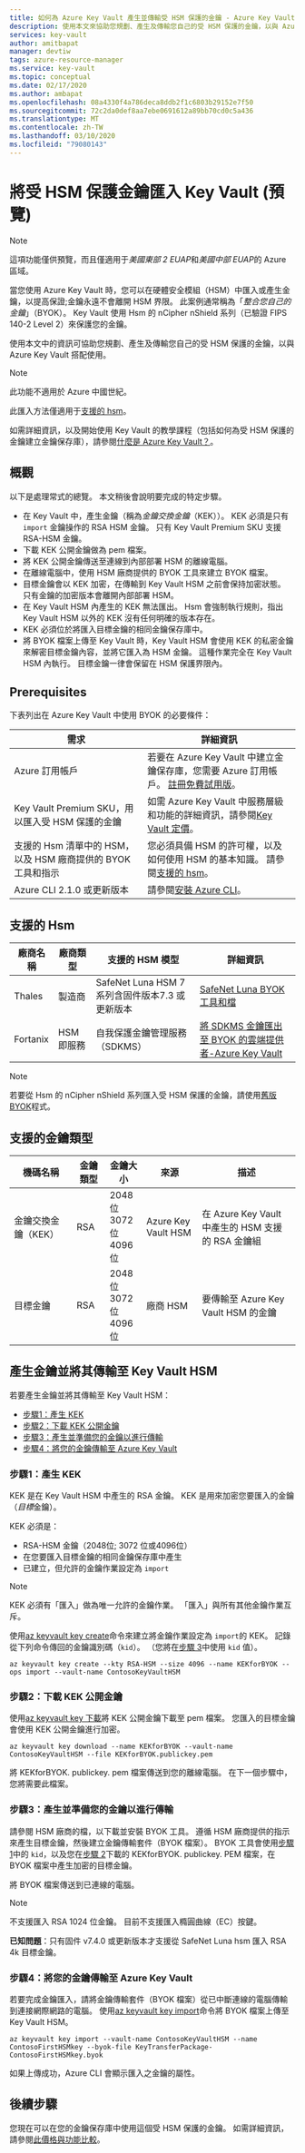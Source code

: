 ```yaml
---
title: 如何為 Azure Key Vault 產生並傳輸受 HSM 保護的金鑰 - Azure Key Vault | Microsoft Docs
description: 使用本文來協助您規劃、產生及傳輸您自己的受 HSM 保護的金鑰，以與 Azure Key Vault 搭配使用。 也稱為「整合您自己的金鑰」（BYOK）。
services: key-vault
author: amitbapat
manager: devtiw
tags: azure-resource-manager
ms.service: key-vault
ms.topic: conceptual
ms.date: 02/17/2020
ms.author: ambapat
ms.openlocfilehash: 08a4330f4a786deca8ddb2f1c6803b29152e7f50
ms.sourcegitcommit: 72c2da0def8aa7ebe0691612a89bb70cd0c5a436
ms.translationtype: MT
ms.contentlocale: zh-TW
ms.lasthandoff: 03/10/2020
ms.locfileid: "79080143"
---
```

# <a name="import-hsm-protected-keys-to-key-vault-preview"></a>將受 HSM 保護金鑰匯入 Key Vault (預覽)

> [!NOTE]
> 這項功能僅供預覽，而且僅適用于*美國東部 2 EUAP*和*美國中部 EUAP*的 Azure 區域。 

當您使用 Azure Key Vault 時，您可以在硬體安全模組（HSM）中匯入或產生金鑰，以提高保證;金鑰永遠不會離開 HSM 界限。 此案例通常稱為「*整合您自己的金鑰*」（BYOK）。 Key Vault 使用 Hsm 的 nCipher nShield 系列（已驗證 FIPS 140-2 Level 2）來保護您的金鑰。

使用本文中的資訊可協助您規劃、產生及傳輸您自己的受 HSM 保護的金鑰，以與 Azure Key Vault 搭配使用。

> [!NOTE]
> 此功能不適用於 Azure 中國世紀。 
> 
> 此匯入方法僅適用于[支援的 hsm](#supported-hsms)。 

如需詳細資訊，以及開始使用 Key Vault 的教學課程（包括如何為受 HSM 保護的金鑰建立金鑰保存庫），請參閱[什麼是 Azure Key Vault？](key-vault-overview.md)。

## <a name="overview"></a>概觀

以下是處理常式的總覽。 本文稍後會說明要完成的特定步驟。

* 在 Key Vault 中，產生金鑰（稱為*金鑰交換金鑰*（KEK））。 KEK 必須是只有 `import` 金鑰操作的 RSA HSM 金鑰。 只有 Key Vault Premium SKU 支援 RSA-HSM 金鑰。
* 下載 KEK 公開金鑰做為 pem 檔案。
* 將 KEK 公開金鑰傳送至連線到內部部署 HSM 的離線電腦。
* 在離線電腦中，使用 HSM 廠商提供的 BYOK 工具來建立 BYOK 檔案。 
* 目標金鑰會以 KEK 加密，在傳輸到 Key Vault HSM 之前會保持加密狀態。 只有金鑰的加密版本會離開內部部署 HSM。
* 在 Key Vault HSM 內產生的 KEK 無法匯出。 Hsm 會強制執行規則，指出 Key Vault HSM 以外的 KEK 沒有任何明確的版本存在。
* KEK 必須位於將匯入目標金鑰的相同金鑰保存庫中。
* 將 BYOK 檔案上傳至 Key Vault 時，Key Vault HSM 會使用 KEK 的私密金鑰來解密目標金鑰內容，並將它匯入為 HSM 金鑰。 這種作業完全在 Key Vault HSM 內執行。 目標金鑰一律會保留在 HSM 保護界限內。

## <a name="prerequisites"></a>Prerequisites

下表列出在 Azure Key Vault 中使用 BYOK 的必要條件：

| 需求 | 詳細資訊 |
| --- | --- |
| Azure 訂用帳戶 |若要在 Azure Key Vault 中建立金鑰保存庫，您需要 Azure 訂用帳戶。 [註冊免費試用版](https://azure.microsoft.com/pricing/free-trial/)。 |
| Key Vault Premium SKU，用以匯入受 HSM 保護的金鑰 |如需 Azure Key Vault 中服務層級和功能的詳細資訊，請參閱[Key Vault 定價](https://azure.microsoft.com/pricing/details/key-vault/)。 |
| 支援的 Hsm 清單中的 HSM，以及 HSM 廠商提供的 BYOK 工具和指示 | 您必須具備 HSM 的許可權，以及如何使用 HSM 的基本知識。 請參閱[支援的 hsm](#supported-hsms)。 |
| Azure CLI 2.1.0 或更新版本 | 請參閱[安裝 Azure CLI](/cli/azure/install-azure-cli?view=azure-cli-latest)。|

## <a name="supported-hsms"></a>支援的 Hsm

|廠商名稱|廠商類型|支援的 HSM 模型|詳細資訊|
|---|---|---|---|
|Thales|製造商|SafeNet Luna HSM 7 系列含固件版本7.3 或更新版本| [SafeNet Luna BYOK 工具和檔](https://supportportal.thalesgroup.com/csm?id=kb_article_view&sys_kb_id=3892db6ddb8fc45005c9143b0b961987&sysparm_article=KB0021016)|
|Fortanix|HSM 即服務|自我保護金鑰管理服務（SDKMS）|[將 SDKMS 金鑰匯出至 BYOK 的雲端提供者-Azure Key Vault](https://support.fortanix.com/hc/en-us/articles/360040071192-Exporting-SDKMS-keys-to-Cloud-Providers-for-BYOK-Azure-Key-Vault)|


> [!NOTE]
> 若要從 Hsm 的 nCipher nShield 系列匯入受 HSM 保護的金鑰，請使用[舊版 BYOK](hsm-protected-keys-legacy.md)程式。

## <a name="supported-key-types"></a>支援的金鑰類型

|機碼名稱|金鑰類型|金鑰大小|來源|描述|
|---|---|---|---|---|
|金鑰交換金鑰（KEK）|RSA| 2048位<br />3072位<br />4096位|Azure Key Vault HSM|在 Azure Key Vault 中產生的 HSM 支援的 RSA 金鑰組|
|目標金鑰|RSA|2048位<br />3072位<br />4096位|廠商 HSM|要傳輸至 Azure Key Vault HSM 的金鑰|

## <a name="generate-and-transfer-your-key-to-the-key-vault-hsm"></a>產生金鑰並將其傳輸至 Key Vault HSM

若要產生金鑰並將其傳輸至 Key Vault HSM：

* [步驟1：產生 KEK](#step-1-generate-a-kek)
* [步驟2：下載 KEK 公開金鑰](#step-2-download-the-kek-public-key)
* [步驟3：產生並準備您的金鑰以進行傳輸](#step-3-generate-and-prepare-your-key-for-transfer)
* [步驟4：將您的金鑰傳輸至 Azure Key Vault](#step-4-transfer-your-key-to-azure-key-vault)

### <a name="step-1-generate-a-kek"></a>步驟1：產生 KEK

KEK 是在 Key Vault HSM 中產生的 RSA 金鑰。 KEK 是用來加密您要匯入的金鑰（*目標*金鑰）。

KEK 必須是：
- RSA-HSM 金鑰（2048位; 3072 位或4096位）
- 在您要匯入目標金鑰的相同金鑰保存庫中產生
- 已建立，但允許的金鑰作業設定為 `import`

> [!NOTE]
> KEK 必須有「匯入」做為唯一允許的金鑰作業。 「匯入」與所有其他金鑰作業互斥。

使用[az keyvault key create](/cli/azure/keyvault/key?view=azure-cli-latest#az-keyvault-key-create)命令來建立將金鑰作業設定為 `import`的 KEK。 記錄從下列命令傳回的金鑰識別碼（`kid`）。 （您將在[步驟 3](#step-3-generate-and-prepare-your-key-for-transfer)中使用 `kid` 值）。

```azurecli
az keyvault key create --kty RSA-HSM --size 4096 --name KEKforBYOK --ops import --vault-name ContosoKeyVaultHSM
```

### <a name="step-2-download-the-kek-public-key"></a>步驟2：下載 KEK 公開金鑰

使用[az keyvault key 下載](/cli/azure/keyvault/key?view=azure-cli-latest#az-keyvault-key-download)將 KEK 公開金鑰下載至 pem 檔案。 您匯入的目標金鑰會使用 KEK 公開金鑰進行加密。

```azurecli
az keyvault key download --name KEKforBYOK --vault-name ContosoKeyVaultHSM --file KEKforBYOK.publickey.pem
```

將 KEKforBYOK. publickey. pem 檔案傳送到您的離線電腦。 在下一個步驟中，您將需要此檔案。

### <a name="step-3-generate-and-prepare-your-key-for-transfer"></a>步驟3：產生並準備您的金鑰以進行傳輸

請參閱 HSM 廠商的檔，以下載並安裝 BYOK 工具。 遵循 HSM 廠商提供的指示來產生目標金鑰，然後建立金鑰傳輸套件（BYOK 檔案）。 BYOK 工具會使用[步驟 1](#step-1-generate-a-kek)中的 `kid`，以及您在[步驟 2](#step-2-download-the-kek-public-key)下載的 KEKforBYOK. publickey. PEM 檔案，在 BYOK 檔案中產生加密的目標金鑰。

將 BYOK 檔案傳送到已連線的電腦。

> [!NOTE] 
> 不支援匯入 RSA 1024 位金鑰。 目前不支援匯入橢圓曲線（EC）按鍵。
> 
> **已知問題**：只有固件 v7.4.0 或更新版本才支援從 SafeNet Luna hsm 匯入 RSA 4k 目標金鑰。

### <a name="step-4-transfer-your-key-to-azure-key-vault"></a>步驟4：將您的金鑰傳輸至 Azure Key Vault

若要完成金鑰匯入，請將金鑰傳輸套件（BYOK 檔案）從已中斷連線的電腦傳輸到連接網際網路的電腦。 使用[az keyvault key import](/cli/azure/keyvault/key?view=azure-cli-latest#az-keyvault-key-import)命令將 BYOK 檔案上傳至 Key Vault HSM。

```azurecli
az keyvault key import --vault-name ContosoKeyVaultHSM --name ContosoFirstHSMkey --byok-file KeyTransferPackage-ContosoFirstHSMkey.byok
```

如果上傳成功，Azure CLI 會顯示匯入之金鑰的屬性。

## <a name="next-steps"></a>後續步驟

您現在可以在您的金鑰保存庫中使用這個受 HSM 保護的金鑰。 如需詳細資訊，請參閱[此價格與功能比較](https://azure.microsoft.com/pricing/details/key-vault/)。



